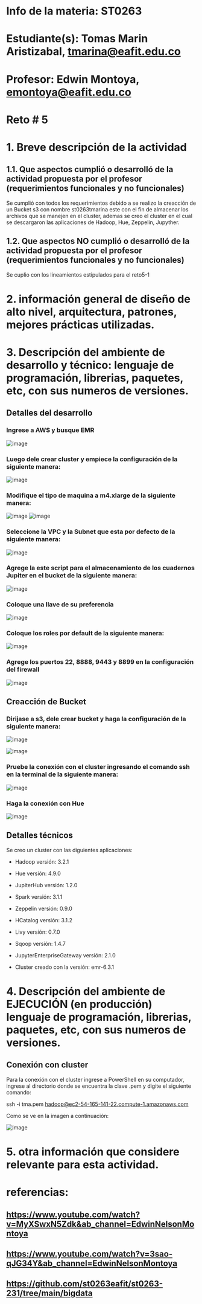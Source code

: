 # Info de la materia: ST0263
# Estudiante(s): Tomas Marin Aristizabal, tmarina@eafit.edu.co

# Profesor: Edwin Montoya, emontoya@eafit.edu.co

# Reto # 5

# 1. Breve descripción de la actividad

## 1.1. Que aspectos cumplió o desarrolló de la actividad propuesta por el profesor (requerimientos funcionales y no funcionales)

Se cumplió con todos los requerimientos debido a se realizo la creacción de un Bucket s3 con nombre st0263tmarina este con el fin de almacenar los archivos que se manejen en el cluster, ademas se creo el cluster en el cual se descargaron las aplicaciones de Hadoop, Hue, Zeppelin, Jupyther.

## 1.2. Que aspectos NO cumplió o desarrolló de la actividad propuesta por el profesor (requerimientos funcionales y no funcionales)

Se cuplio con los lineamientos estipulados para el reto5-1

# 2. información general de diseño de alto nivel, arquitectura, patrones, mejores prácticas utilizadas.

# 3. Descripción del ambiente de desarrollo y técnico: lenguaje de programación, librerias, paquetes, etc, con sus numeros de versiones.

## Detalles del desarrollo

### Ingrese a AWS y busque EMR

![image](https://github.com/tmarina1/tmarina-st0263/assets/68928376/eef2f79a-0c78-40b3-ba93-83db2776fb8d)

### Luego dele crear cluster y empiece la configuración de la siguiente manera:

![image](https://github.com/tmarina1/tmarina-st0263/assets/68928376/e75edc3d-c49a-4010-930b-a459ca43cc99)

### Modifique el tipo de maquina a m4.xlarge de la siguiente manera:

![image](https://github.com/tmarina1/tmarina-st0263/assets/68928376/1753b136-bf43-4d9f-b668-d5e9f80ceec0)
![image](https://github.com/tmarina1/tmarina-st0263/assets/68928376/65dbd743-8bad-41e3-b903-341078d583ae)

### Seleccione la VPC y la Subnet que esta por defecto de la siguiente manera:

![image](https://github.com/tmarina1/tmarina-st0263/assets/68928376/b4082498-8c7c-421d-b3bc-301995b51c37)

### Agrege la este script para el almacenamiento de los cuadernos Jupiter en el bucket de la siguiente manera:

![image](https://github.com/tmarina1/tmarina-st0263/assets/68928376/dc3f023a-adcb-4697-8d32-f6517bde2fcb)

### Coloque una llave de su preferencia

![image](https://github.com/tmarina1/tmarina-st0263/assets/68928376/249e48c6-fa22-45c9-aa4e-2d2a2450243b)

### Coloque los roles por default de la siguiente manera:

![image](https://github.com/tmarina1/tmarina-st0263/assets/68928376/c1dd2476-616d-40dd-b021-e11637915323)

### Agrege los puertos 22, 8888, 9443 y 8899 en la configuración del firewall

![image](https://github.com/tmarina1/tmarina-st0263/assets/68928376/838d06b7-8969-4259-b18f-ea30f1d86dba)

## Creacción de Bucket

### Dirijase a s3, dele crear bucket y haga la configuración de la siguiente manera:

![image](https://github.com/tmarina1/tmarina-st0263/assets/68928376/e29a4575-1061-449b-86e1-7823b58b93c5)

![image](https://github.com/tmarina1/tmarina-st0263/assets/68928376/3bc8cc3f-9bef-4ac5-8333-5c73f604c9de)

### Pruebe la conexión con el cluster ingresando el comando ssh en la terminal de la siguiente manera:

![image](https://github.com/tmarina1/tmarina-st0263/assets/68928376/c0c90d97-e757-487d-82b5-a551c5e801d6)

### Haga la conexión con Hue

![image](https://github.com/tmarina1/tmarina-st0263/assets/68928376/787c5416-7b05-492f-ba85-20472f351cf7)

## Detalles técnicos

Se creo un cluster con las diguientes aplicaciones:
* Hadoop versión: 3.2.1
* Hue versión: 4.9.0
* JupiterHub versión: 1.2.0
* Spark versión: 3.1.1
* Zeppelin versión: 0.9.0
* HCatalog versión: 3.1.2
* Livy versión: 0.7.0
* Sqoop versión: 1.4.7
* JupyterEnterpriseGateway versión: 2.1.0

* Cluster creado con la versión: emr-6.3.1

# 4. Descripción del ambiente de EJECUCIÓN (en producción) lenguaje de programación, librerias, paquetes, etc, con sus numeros de versiones.

## Conexión con cluster

Para la conexión con el cluster ingrese a PowerShell en su computador, ingrese al directorio donde se encuentra la clave .pem y digite el siguiente comando:

ssh -i tma.pem hadoop@ec2-54-165-141-22.compute-1.amazonaws.com

Como se ve en la imagen a continuación:

![image](https://github.com/tmarina1/tmarina-st0263/assets/68928376/ad17dcd4-93e3-42ff-aef1-dbccb1792558)


# 5. otra información que considere relevante para esta actividad.

# referencias:

## https://www.youtube.com/watch?v=MyXSwxN5Zdk&ab_channel=EdwinNelsonMontoya
## https://www.youtube.com/watch?v=3sao-qJG34Y&ab_channel=EdwinNelsonMontoya
## https://github.com/st0263eafit/st0263-231/tree/main/bigdata
